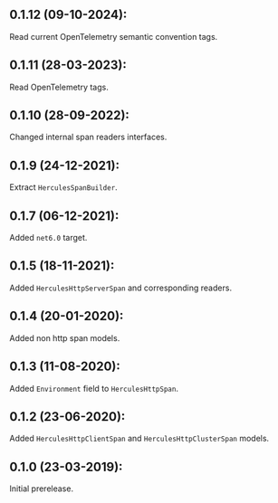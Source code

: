 ## 0.1.12 (09-10-2024):

Read current OpenTelemetry semantic convention tags. 

## 0.1.11 (28-03-2023):

Read OpenTelemetry tags.

## 0.1.10 (28-09-2022):

Changed internal span readers interfaces.

## 0.1.9 (24-12-2021):

Extract `HerculesSpanBuilder`.

## 0.1.7 (06-12-2021):

Added `net6.0` target.

## 0.1.5 (18-11-2021):

Added `HerculesHttpServerSpan` and corresponding readers.

## 0.1.4 (20-01-2020):

Added non http span models.

## 0.1.3 (11-08-2020):

Added `Environment` field to `HerculesHttpSpan`.

## 0.1.2 (23-06-2020):

Added `HerculesHttpClientSpan` and `HerculesHttpClusterSpan` models.

## 0.1.0 (23-03-2019): 

Initial prerelease.